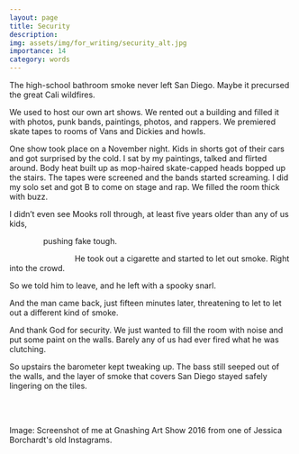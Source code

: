 ```yaml
---
layout: page
title: Security
description: 
img: assets/img/for_writing/security_alt.jpg
importance: 14
category: words
---
```


The high-school bathroom smoke never left San Diego. Maybe it precursed the great Cali wildfires. 

We used to host our own art shows. We rented out a building and filled it with photos, punk bands, paintings, photos, and rappers. We premiered skate tapes to rooms of Vans and Dickies and howls.

One show took place on a November night. Kids in shorts got of their cars and got surprised by the cold. I sat by my paintings, talked and flirted around. Body heat built up as mop-haired skate-capped heads bopped up the stairs. The tapes were screened and the bands started screaming. I did my solo set and got B to come on stage and rap. We filled the room thick with buzz.

I didn’t even see Mooks roll through, at least five years older than any of us kids, 

&emsp;&emsp;&emsp;&emsp; pushing fake tough. 

&emsp;&emsp;&emsp;&emsp;&emsp;&emsp;&emsp;&emsp; He took out a cigarette and started to let out smoke. Right into the crowd.

So we told him to leave, and he left with a spooky snarl. 

And the man came back, just fifteen minutes later, threatening to let to let out a different kind of smoke. 

And thank God for security. We just wanted to fill the room with noise and put some paint on the walls. Barely any of us had ever fired what he was clutching.

So upstairs the barometer kept tweaking up. The bass still seeped out of the walls, and the layer of smoke that covers San Diego stayed safely lingering on the tiles.



<br/><br/>

Image: Screenshot of me at Gnashing Art Show 2016 from one of Jessica Borchardt's old Instagrams.